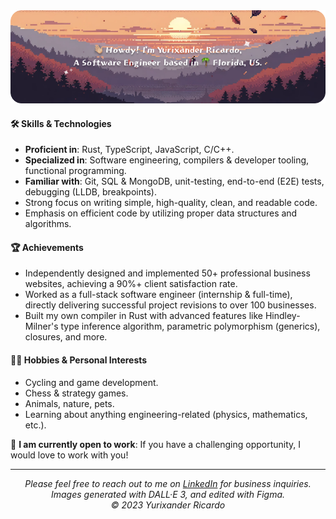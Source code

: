 <img alt="Header image" src="./assets/header.png" />

#### 🛠 Skills & Technologies
- **Proficient in**: Rust, TypeScript, JavaScript, C/C++.
- **Specialized in**: Software engineering, compilers & developer tooling, functional programming.
- **Familiar with**: Git, SQL & MongoDB, unit-testing, end-to-end (E2E) tests, debugging (LLDB, breakpoints).
- Strong focus on writing simple, high-quality, clean, and readable code.
- Emphasis on efficient code by utilizing proper data structures and algorithms.

#### 🏆 Achievements
- Independently designed and implemented 50+ professional business websites, achieving a 90%+ client satisfaction rate.
- Worked as a full-stack software engineer (internship & full-time), directly delivering successful project revisions to over 100 businesses.
- Built my own compiler in Rust with advanced features like Hindley-Milner's type inference algorithm, parametric polymorphism (generics), closures, and more.

#### 🚴‍♂️ Hobbies & Personal Interests
- Cycling and game development.
- Chess & strategy games.
- Animals, nature, pets.
- Learning about anything engineering-related (physics, mathematics, etc.).

🤝 **I am currently open to work**: If you have a challenging opportunity, I would love to work with you!

<hr />
<center>
  <i>
    Please feel free to reach out to me on <a href="https://www.linkedin.com/in/yurixander/">LinkedIn</a> for business inquiries.<br/>
    Images generated with DALL·E 3, and edited with Figma.<br/>
    &copy; 2023 Yurixander Ricardo
  </i>
</center>
